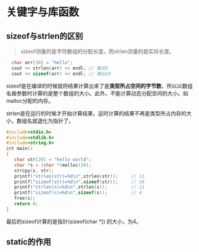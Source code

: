 # 关键字与库函数

## sizeof与strlen的区别

>sizeof测量的是字符数组的分配长度，而strlen测量的是实际长度。

```C
  char arr[10] = "hello";
  cout << strlen(arr) << endl; // 输出5
  cout << sizeof(arr) << endl; // 输出10
```

sizeof是在编译的时候就将结果计算出来了是**类型所占空间的字节数**，所以以数组名做参数时计算的是整个数组的大小。此外，不能计算动态分配空间的大小。如malloc分配的内存。

strlen是在运行的时候才开始计算结果，这时计算的结果不再是类型所占内存的大小，数组名就退化为指针了。

```C
#include<stdio.h>
#include<stdlib.h>
#include<string.h>
int main()
{
   char str[20] = "hello world";
   char *s = (char *)malloc(20);
   strcpy(s, str);
   printf("strlen(str)=%d\n",strlen(str));     // 11
   printf("sizeof(str)=%d\n",sizeof(str));     // 20
   printf("strlen(s)=%d\n",strlen(s));         // 11
   printf("sizeof(s)=%d\n",sizeof(s));         // 4
   free(s);
   return 0;
}　
```

最后的sizeof计算的是指针(sizeof(char *)) 的大小，为4。

## static的作用



